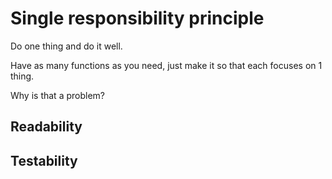 # Single responsibility principle

Do one thing and do it well. 

Have as many functions as you need, just make it so that each focuses on 1 thing.

Why is that a problem?

## Readability

## Testability
